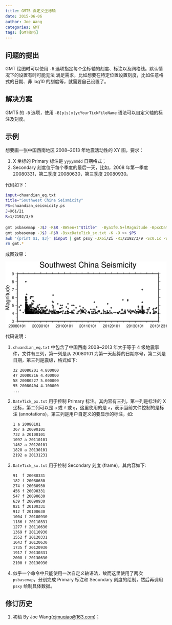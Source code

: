 ```yaml
---
title: GMT5 自定义坐标轴
date: 2015-06-06
author: Joe Wang
categories: GMT
tags: [GMT技巧]
---
```


## 问题的提出

GMT 绘图时可以使用 `-B` 选项指定每个坐标轴的刻度、标注以及网格线。默认情况下的设置有时可能无法
满足需求，比如想要在特定位置设置刻度，比如任意格式的日期、非 log10 的刻度等，就需要自己设置了。

<!--more-->

## 解决方案

GMT5 的 `-B` 选项，使用 `-B[p|s]x|ycYourTickFileName` 语法可以自定义轴的标注及刻度。

## 示例

想要画一张中国西南地区 2008\~2013 年地震活动性的 XY 图，要求：

1.  X 坐标的 Primary 标注是 `yyyymmdd` 日期格式；
2.  Secondary 刻度位于每个季度的最后一天，比如，2008 年第一季度 20080331，第二季度 20080630，第三季度 20080930。

代码如下：

``` bash
input=chuandian_eq.txt
title="Southwest China Seismicity"
PS=chuandian_seismicity.ps
J=X6i/2i
R=1/2192/3/9

gmt psbasemap -J$J -R$R -BWSen+t"$title"  -Bya1f0.5+lMagnitude -BpxcDateTick_px.txt -P -K > $PS
gmt psbasemap -J$J -R$R -BsxcDateTick_sx.txt -K -O >> $PS
awk '{print $1, $3}' $input | gmt psxy -JX6i/2i -R1/2192/3/9 -Sc0.1c -W1p,black -O >> $PS
rm gmt.*
```

成图效果：

![](/images/2015060601.png)

代码说明：

1.  `chuandian_eq.txt` 中包含了中国西南 2008\~2013 年大于等于 4 级地震事件，文件有三列，第一列是从 20080101 为第一天起算的日期序号，第二列是日期，第三列是震级，格式如下:

        32 20080201 4.800000
        47 20080216 4.400000
        58 20080227 5.000000
        95 20080404 4.100000
        ...

2.  `DateTick_px.txt` 用于控制 Primary 标注。其内容有三列，第一列是标注的 X 坐标，第二列可以是 `a` 或 `f` 或 `g`，这里使用的是 `a`，表示当前文件控制的是标注 (annotations)，第三列是用户自定义的要显示的标注，如:

        1 a 20080101
        367 a 20090101
        732 a 20100101
        1097 a 20110101
        1462 a 20120101
        1828 a 20130101
        2192 a 20131231

3.  `DateTick_sx.txt` 用于控制 Secondary 刻度 (frame)，其内容如下:

        91  f 20080331
        182 f 20080630
        274 f 20080930
        456 f 20090331
        547 f 20090630
        639 f 20090930
        821 f 20100331
        912 f 20100630
        1004 f 20100930
        1186 f 20110331
        1277 f 20110630
        1369 f 20110930
        1552 f 20120331
        1643 f 20120630
        1735 f 20120930
        1917 f 20130331
        2008 f 20130630
        2100 f 20130930

4.  似乎一个命令中只能使用一次自定义轴语法，故而这里使用了两次 `psbasemap`，分别完成
    Primary 标注和 Secondary 刻度的绘制，然后再调用 `psxy` 绘制具体数据。

## 修订历史

1.  初稿 By Joe Wang(<cjmuqiao@163.com>)；
